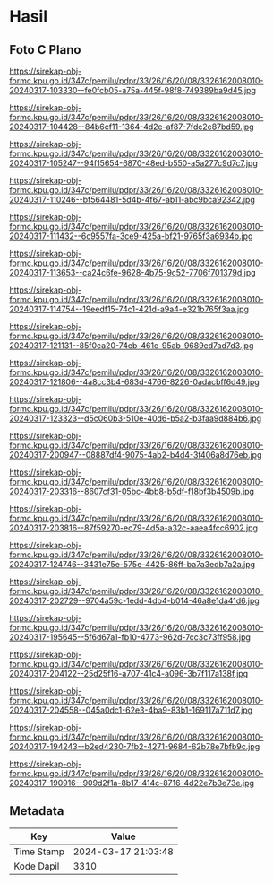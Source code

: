 # Hasil

## Foto C Plano

https://sirekap-obj-formc.kpu.go.id/347c/pemilu/pdpr/33/26/16/20/08/3326162008010-20240317-103330--fe0fcb05-a75a-445f-98f8-749389ba9d45.jpg

https://sirekap-obj-formc.kpu.go.id/347c/pemilu/pdpr/33/26/16/20/08/3326162008010-20240317-104428--84b6cf11-1364-4d2e-af87-7fdc2e87bd59.jpg

https://sirekap-obj-formc.kpu.go.id/347c/pemilu/pdpr/33/26/16/20/08/3326162008010-20240317-105247--94f15654-6870-48ed-b550-a5a277c9d7c7.jpg

https://sirekap-obj-formc.kpu.go.id/347c/pemilu/pdpr/33/26/16/20/08/3326162008010-20240317-110246--bf564481-5d4b-4f67-ab11-abc9bca92342.jpg

https://sirekap-obj-formc.kpu.go.id/347c/pemilu/pdpr/33/26/16/20/08/3326162008010-20240317-111432--6c9557fa-3ce9-425a-bf21-9765f3a6934b.jpg

https://sirekap-obj-formc.kpu.go.id/347c/pemilu/pdpr/33/26/16/20/08/3326162008010-20240317-113653--ca24c6fe-9628-4b75-9c52-7706f701379d.jpg

https://sirekap-obj-formc.kpu.go.id/347c/pemilu/pdpr/33/26/16/20/08/3326162008010-20240317-114754--19eedf15-74c1-421d-a9a4-e321b765f3aa.jpg

https://sirekap-obj-formc.kpu.go.id/347c/pemilu/pdpr/33/26/16/20/08/3326162008010-20240317-121131--85f0ca20-74eb-461c-95ab-9689ed7ad7d3.jpg

https://sirekap-obj-formc.kpu.go.id/347c/pemilu/pdpr/33/26/16/20/08/3326162008010-20240317-121806--4a8cc3b4-683d-4766-8226-0adacbff6d49.jpg

https://sirekap-obj-formc.kpu.go.id/347c/pemilu/pdpr/33/26/16/20/08/3326162008010-20240317-123323--d5c060b3-510e-40d6-b5a2-b3faa9d884b6.jpg

https://sirekap-obj-formc.kpu.go.id/347c/pemilu/pdpr/33/26/16/20/08/3326162008010-20240317-200947--08887df4-9075-4ab2-b4d4-3f406a8d76eb.jpg

https://sirekap-obj-formc.kpu.go.id/347c/pemilu/pdpr/33/26/16/20/08/3326162008010-20240317-203316--8607cf31-05bc-4bb8-b5df-f18bf3b4509b.jpg

https://sirekap-obj-formc.kpu.go.id/347c/pemilu/pdpr/33/26/16/20/08/3326162008010-20240317-203816--87f59270-ec79-4d5a-a32c-aaea4fcc6902.jpg

https://sirekap-obj-formc.kpu.go.id/347c/pemilu/pdpr/33/26/16/20/08/3326162008010-20240317-124746--3431e75e-575e-4425-86ff-ba7a3edb7a2a.jpg

https://sirekap-obj-formc.kpu.go.id/347c/pemilu/pdpr/33/26/16/20/08/3326162008010-20240317-202729--9704a59c-1edd-4db4-b014-46a8e1da41d6.jpg

https://sirekap-obj-formc.kpu.go.id/347c/pemilu/pdpr/33/26/16/20/08/3326162008010-20240317-195645--5f6d67a1-fb10-4773-962d-7cc3c73ff958.jpg

https://sirekap-obj-formc.kpu.go.id/347c/pemilu/pdpr/33/26/16/20/08/3326162008010-20240317-204122--25d25f16-a707-41c4-a096-3b7f117a138f.jpg

https://sirekap-obj-formc.kpu.go.id/347c/pemilu/pdpr/33/26/16/20/08/3326162008010-20240317-204558--045a0dc1-62e3-4ba9-83b1-169117a711d7.jpg

https://sirekap-obj-formc.kpu.go.id/347c/pemilu/pdpr/33/26/16/20/08/3326162008010-20240317-194243--b2ed4230-7fb2-4271-9684-62b78e7bfb9c.jpg

https://sirekap-obj-formc.kpu.go.id/347c/pemilu/pdpr/33/26/16/20/08/3326162008010-20240317-190916--909d2f1a-8b17-414c-8716-4d22e7b3e73e.jpg


## Metadata

| Key        | Value               |
| ---------- | ------------------- |
| Time Stamp | 2024-03-17 21:03:48 |
| Kode Dapil | 3310                |



